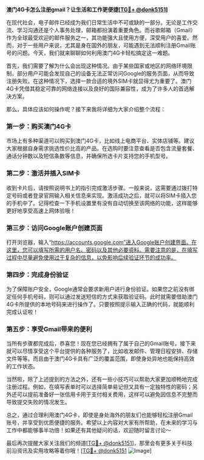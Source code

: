 **澳门4G卡怎么注册gmail？让生活和工作更便捷[[TG💪+ @donk5151](https://t.me/s/donk5151)]**

在现代社会，电子邮件已经成为我们日常生活中不可或缺的一部分。无论是工作交流、学习沟通还是个人事务处理，邮箱都扮演着重要角色。而谷歌邮箱（Gmail）作为全球最受欢迎的邮件服务之一，其功能强大且使用方便，深受用户的喜爱。然而，对于一些用户来说，尤其是身在国外的朋友，可能遇到无法顺利注册Gmail账号的问题。今天，我们就来聊聊如何利用澳门4G卡轻松搞定这一难题。

首先，我们需要了解为什么会出现这种情况。由于某些国家或地区的网络环境限制，部分用户可能会发现自己的设备无法正常访问Google的服务页面，从而导致注册失败。在这种情况下，选择一款合适的境外SIM卡就显得尤为重要了。澳门4G卡凭借其稳定可靠的网络连接以及良好的国际兼容性，成为了许多人的首选解决方案。

那么，具体应该如何操作呢？接下来我将详细为大家介绍整个流程：

### 第一步：购买澳门4G卡

市场上有多种渠道可以购买到澳门4G卡，比如线上电商平台、实体店铺等。建议大家根据自身需求挑选性价比高的产品。在选购时要注意查看是否包含流量套餐、通话分钟数以及短信条数等信息，并确保所选卡片支持您的手机型号。

### 第二步：激活并插入SIM卡

收到卡片后，请按照说明书上的指引完成激活步骤。一般来说，这需要通过拨打特定号码或者登录官网输入相关信息来实现。激活成功之后，就可以将SIM卡插入您的手机中了。记得检查一下手机设置里有没有自动切换至该网络的功能，这样能够更好地享受高速上网体验哦！

### 第三步：访问Google账户创建页面

打开浏览器，输入“https://accounts.google.com”进入Google账户创建界面。在这里，您可以填写所需的用户名、密码以及其他必要资料。需要注意的是，在填写过程中尽量避免使用过于复杂的信息，以免影响后续验证环节的成功率。

### 第四步：完成身份验证

为了保障账户安全，Google通常会要求新用户进行身份验证。如果您之前没有绑定任何手机号码，则可以通过发送短信的方式来获取验证码。此时就需要借助澳门4G卡所提供的本地号码来进行操作了。只要按照提示输入正确的代码，就能顺利完成认证啦！

### 第五步：享受Gmail带来的便利

当所有步骤都完成后，恭喜您！现在您已经拥有了属于自己的Gmail账号。接下来就可以尽情享受这个平台提供的各种服务了，比如收发邮件、管理日程安排、存储文件等等。而且由于澳门4G卡具有广泛的覆盖范围，即使身处异地也能保持高效的工作状态。

当然啦，除了上述提到的方法之外，还有一些小技巧可以帮助大家更加顺畅地完成注册过程。例如，在填写表单时可以选择简单易记但又具有一定独特性的密码；另外还可以提前准备好一张信用卡用于支付相关费用，这样可以避免因信息不完整而导致提交失败的情况发生。

总之，通过合理利用澳门4G卡，即使是身处海外的朋友们也能够轻松注册Gmail账号，并享受到优质便捷的服务。希望以上内容对大家有所帮助，在未来的学习与工作中都能够事半功倍！如果还有其他疑问的话，欢迎随时留言讨论～

最后再次提醒大家关注我们的频道[[TG💪+ @donk5151](https://t.me/s/donk5151)]，那里会有更多关于科技前沿资讯及实用攻略等着你哦！[[TG💪+ @donk5151](https://t.me/s/donk5151) ![Image](https://i.postimg.cc/rwNCRYN7/Snipaste-2025-04-30-17-27-05.png)]